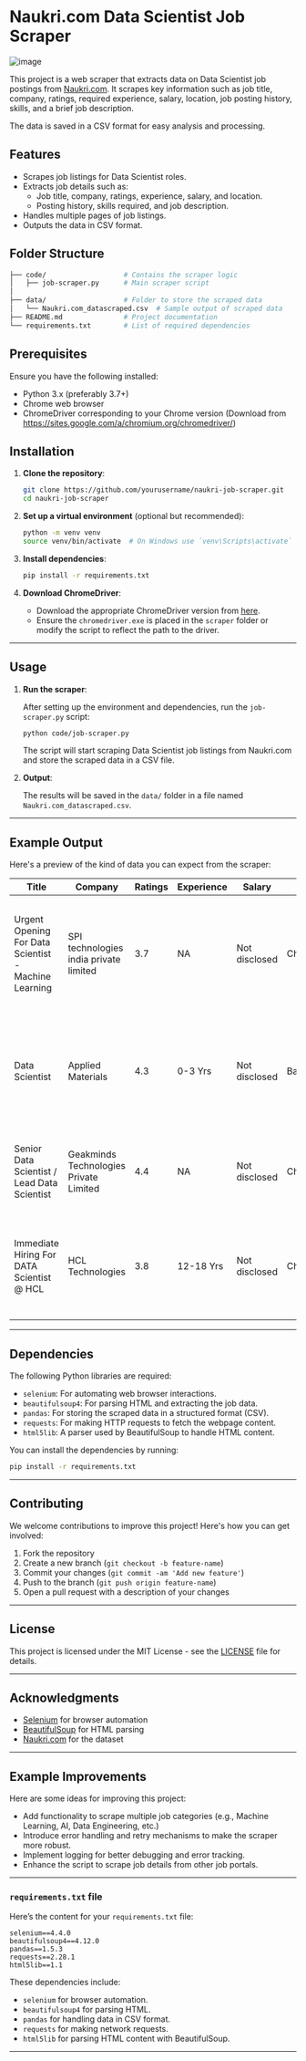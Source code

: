 # Naukri.com Data Scientist Job Scraper
![image](https://github.com/user-attachments/assets/2bc1deb2-e6f7-4c9a-96e1-d79a287af29f)

This project is a web scraper that extracts data on Data Scientist job postings from [Naukri.com](https://www.naukri.com). It scrapes key information such as job title, company, ratings, required experience, salary, location, job posting history, skills, and a brief job description.

The data is saved in a CSV format for easy analysis and processing.

## Features

- Scrapes job listings for Data Scientist roles.
- Extracts job details such as:
  - Job title, company, ratings, experience, salary, and location.
  - Posting history, skills required, and job description.
- Handles multiple pages of job listings.
- Outputs the data in CSV format.

## Folder Structure

```bash
├── code/                   # Contains the scraper logic
│   ├── job-scraper.py      # Main scraper script
│
├── data/                   # Folder to store the scraped data
│   └── Naukri.com_datascraped.csv  # Sample output of scraped data
├── README.md               # Project documentation
└── requirements.txt        # List of required dependencies
```

## Prerequisites

Ensure you have the following installed:
- Python 3.x (preferably 3.7+)
- Chrome web browser
- ChromeDriver corresponding to your Chrome version (Download from https://sites.google.com/a/chromium.org/chromedriver/)

## Installation

1. **Clone the repository**:

   ```bash
   git clone https://github.com/yourusername/naukri-job-scraper.git
   cd naukri-job-scraper
   ```

2. **Set up a virtual environment** (optional but recommended):

   ```bash
   python -m venv venv
   source venv/bin/activate  # On Windows use `venv\Scripts\activate`
   ```

3. **Install dependencies**:

   ```bash
   pip install -r requirements.txt
   ```

4. **Download ChromeDriver**:
   - Download the appropriate ChromeDriver version from [here](https://sites.google.com/a/chromium.org/chromedriver/downloads).
   - Ensure the `chromedriver.exe` is placed in the `scraper` folder or modify the script to reflect the path to the driver.

---

## Usage

1. **Run the scraper**:

   After setting up the environment and dependencies, run the `job-scraper.py` script:

   ```bash
   python code/job-scraper.py
   ```

   The script will start scraping Data Scientist job listings from Naukri.com and store the scraped data in a CSV file.

2. **Output**:

   The results will be saved in the `data/` folder in a file named `Naukri.com_datascraped.csv`.

---

## Example Output

Here's a preview of the kind of data you can expect from the scraper:

| Title                                       | Company                              | Ratings | Experience | Salary       | Location       | Job_Post_History | Skills                                                                                               | Description                                                                                          |
|---------------------------------------------|--------------------------------------|---------|------------|--------------|----------------|------------------|------------------------------------------------------------------------------------------------------|------------------------------------------------------------------------------------------------------|
| Urgent Opening For Data Scientist - Machine Learning | SPI technologies india private limited | 3.7     | NA         | Not disclosed | Chennai         | 4 Days Ago       | ['python', 'nlp', 'machine learning', 'data engineering', 'Pytorch', 'Airflow', 'dba'] | Shift - Flexible shift timing (9hrs of Working). Bachelors degree or higher in computer science or related field. |
| Data Scientist                               | Applied Materials                    | 4.3     | 0-3 Yrs    | Not disclosed | Bangalore/Bengaluru | 8 Days Ago   | ['Unix', 'semiconductor', 'JMP', 'analyzing data', 'statistical analysis', 'Multivariate Analysis'] | Acquire, cleanse, organize and mine massive volumes of data (sensor / system log) using statistical tools. |
| Senior Data Scientist / Lead Data Scientist | Geakminds Technologies Private Limited | 4.4     | NA         | Not disclosed | Chennai         | 6 Days Ago       | ['Machine Learning', 'Python', 'Tableau', 'Azure', 'GCP', 'data mining']  | Full time position. Experience with cloud platforms like Azure or GCP is required.                    |
| Immediate Hiring For DATA Scientist @ HCL   | HCL Technologies                     | 3.8     | 12-18 Yrs  | Not disclosed | Chennai         | 6 Days Ago       | ['Tensorflow', 'deep learning', 'python', 'Semiconductor', 'data scientist']                         | Greetings from HCL Technologies! We are hiring for the position of DATA SCIENTIST @ Chennai.          |

---

## Dependencies

The following Python libraries are required:

- `selenium`: For automating web browser interactions.
- `beautifulsoup4`: For parsing HTML and extracting the job data.
- `pandas`: For storing the scraped data in a structured format (CSV).
- `requests`: For making HTTP requests to fetch the webpage content.
- `html5lib`: A parser used by BeautifulSoup to handle HTML content.

You can install the dependencies by running:

```bash
pip install -r requirements.txt
```

---

## Contributing

We welcome contributions to improve this project! Here's how you can get involved:

1. Fork the repository
2. Create a new branch (`git checkout -b feature-name`)
3. Commit your changes (`git commit -am 'Add new feature'`)
4. Push to the branch (`git push origin feature-name`)
5. Open a pull request with a description of your changes

---

## License

This project is licensed under the MIT License - see the [LICENSE](LICENSE) file for details.

---

## Acknowledgments

- [Selenium](https://www.selenium.dev/) for browser automation
- [BeautifulSoup](https://www.crummy.com/software/BeautifulSoup/) for HTML parsing
- [Naukri.com](https://www.naukri.com) for the dataset

---

## Example Improvements

Here are some ideas for improving this project:

- Add functionality to scrape multiple job categories (e.g., Machine Learning, AI, Data Engineering, etc.)
- Introduce error handling and retry mechanisms to make the scraper more robust.
- Implement logging for better debugging and error tracking.
- Enhance the script to scrape job details from other job portals.

---

### `requirements.txt` file

Here’s the content for your `requirements.txt` file:

```
selenium==4.4.0
beautifulsoup4==4.12.0
pandas==1.5.3
requests==2.28.1
html5lib==1.1
```

These dependencies include:

- `selenium` for browser automation.
- `beautifulsoup4` for parsing HTML.
- `pandas` for handling data in CSV format.
- `requests` for making network requests.
- `html5lib` for parsing HTML content with BeautifulSoup.

---
